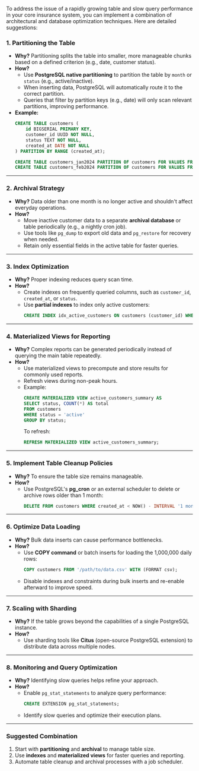 To address the issue of a rapidly growing table and slow query performance in your core insurance system, you can implement a combination of architectural and database optimization techniques. Here are detailed suggestions:

### 1. **Partitioning the Table**
   - **Why?** Partitioning splits the table into smaller, more manageable chunks based on a defined criterion (e.g., date, customer status).
   - **How?**
     - Use **PostgreSQL native partitioning** to partition the table by `month` or `status` (e.g., active/inactive).
     - When inserting data, PostgreSQL will automatically route it to the correct partition.
     - Queries that filter by partition keys (e.g., date) will only scan relevant partitions, improving performance.
   - **Example:**
     ```sql
     CREATE TABLE customers (
         id BIGSERIAL PRIMARY KEY,
         customer_id UUID NOT NULL,
         status TEXT NOT NULL,
         created_at DATE NOT NULL
     ) PARTITION BY RANGE (created_at);

     CREATE TABLE customers_jan2024 PARTITION OF customers FOR VALUES FROM ('2024-01-01') TO ('2024-02-01');
     CREATE TABLE customers_feb2024 PARTITION OF customers FOR VALUES FROM ('2024-02-01') TO ('2024-03-01');
     ```

---

### 2. **Archival Strategy**
   - **Why?** Data older than one month is no longer active and shouldn't affect everyday operations.
   - **How?**
     - Move inactive customer data to a separate **archival database** or table periodically (e.g., a nightly cron job).
     - Use tools like `pg_dump` to export old data and `pg_restore` for recovery when needed.
     - Retain only essential fields in the active table for faster queries.

---

### 3. **Index Optimization**
   - **Why?** Proper indexing reduces query scan time.
   - **How?**
     - Create indexes on frequently queried columns, such as `customer_id`, `created_at`, or `status`.
     - Use **partial indexes** to index only active customers:
       ```sql
       CREATE INDEX idx_active_customers ON customers (customer_id) WHERE status = 'active';
       ```

---

### 4. **Materialized Views for Reporting**
   - **Why?** Complex reports can be generated periodically instead of querying the main table repeatedly.
   - **How?**
     - Use materialized views to precompute and store results for commonly used reports.
     - Refresh views during non-peak hours.
     - Example:
       ```sql
       CREATE MATERIALIZED VIEW active_customers_summary AS
       SELECT status, COUNT(*) AS total
       FROM customers
       WHERE status = 'active'
       GROUP BY status;
       ```
       To refresh:
       ```sql
       REFRESH MATERIALIZED VIEW active_customers_summary;
       ```

---

### 5. **Implement Table Cleanup Policies**
   - **Why?** To ensure the table size remains manageable.
   - **How?**
     - Use PostgreSQL's **pg_cron** or an external scheduler to delete or archive rows older than 1 month:
       ```sql
       DELETE FROM customers WHERE created_at < NOW() - INTERVAL '1 month';
       ```

---

### 6. **Optimize Data Loading**
   - **Why?** Bulk data inserts can cause performance bottlenecks.
   - **How?**
     - Use **COPY command** or batch inserts for loading the 1,000,000 daily rows:
       ```sql
       COPY customers FROM '/path/to/data.csv' WITH (FORMAT csv);
       ```
     - Disable indexes and constraints during bulk inserts and re-enable afterward to improve speed.

---

### 7. **Scaling with Sharding**
   - **Why?** If the table grows beyond the capabilities of a single PostgreSQL instance.
   - **How?**
     - Use sharding tools like **Citus** (open-source PostgreSQL extension) to distribute data across multiple nodes.

---

### 8. **Monitoring and Query Optimization**
   - **Why?** Identifying slow queries helps refine your approach.
   - **How?**
     - Enable `pg_stat_statements` to analyze query performance:
       ```sql
       CREATE EXTENSION pg_stat_statements;
       ```
     - Identify slow queries and optimize their execution plans.

---

### Suggested Combination
1. Start with **partitioning** and **archival** to manage table size.
2. Use **indexes** and **materialized views** for faster queries and reporting.
3. Automate table cleanup and archival processes with a job scheduler.

